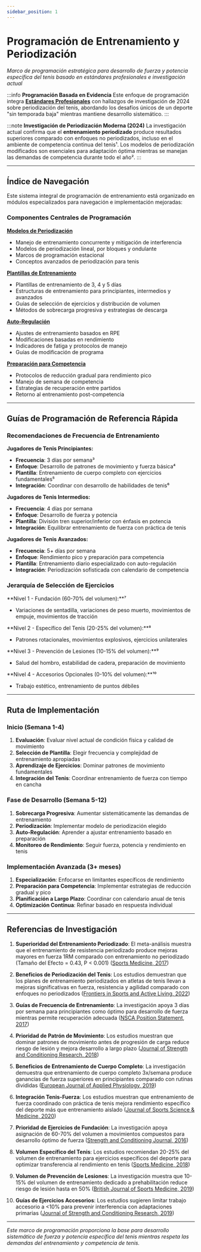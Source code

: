```yaml
---
sidebar_position: 1
---
```


# Programación de Entrenamiento y Periodización

_Marco de programación estratégica para desarrollo de fuerza y potencia específica del tenis basado en estándares profesionales e investigación actual_

:::info **Programación Basada en Evidencia**
Este enfoque de programación integra [**Estándares Profesionales**](../professional-standards) con hallazgos de investigación de 2024 sobre periodización del tenis, abordando los desafíos únicos de un deporte "sin temporada baja" mientras mantiene desarrollo sistemático.
:::

:::note **Investigación de Periodización Moderna (2024)**
La investigación actual confirma que el **entrenamiento periodizado** produce resultados superiores comparado con enfoques no periodizados, incluso en el ambiente de competencia continua del tenis¹. Los modelos de periodización modificados son esenciales para adaptación óptima mientras se manejan las demandas de competencia durante todo el año².
:::

---

## Índice de Navegación

Este sistema integral de programación de entrenamiento está organizado en módulos especializados para navegación e implementación mejoradas:

### Componentes Centrales de Programación

**[Modelos de Periodización](./periodization-models)**

- Manejo de entrenamiento concurrente y mitigación de interferencia
- Modelos de periodización lineal, por bloques y ondulante
- Marcos de programación estacional
- Conceptos avanzados de periodización para tenis

**[Plantillas de Entrenamiento](./training-templates)**

- Plantillas de entrenamiento de 3, 4 y 5 días
- Estructuras de entrenamiento para principiantes, intermedios y avanzados
- Guías de selección de ejercicios y distribución de volumen
- Métodos de sobrecarga progresiva y estrategias de descarga

**[Auto-Regulación](./auto-regulation)**

- Ajustes de entrenamiento basados en RPE
- Modificaciones basadas en rendimiento
- Indicadores de fatiga y protocolos de manejo
- Guías de modificación de programa

**[Preparación para Competencia](./competition-preparation)**

- Protocolos de reducción gradual para rendimiento pico
- Manejo de semana de competencia
- Estrategias de recuperación entre partidos
- Retorno al entrenamiento post-competencia

---

## Guías de Programación de Referencia Rápida

### Recomendaciones de Frecuencia de Entrenamiento

**Jugadores de Tenis Principiantes:**

- **Frecuencia**: 3 días por semana³
- **Enfoque**: Desarrollo de patrones de movimiento y fuerza básica⁴
- **Plantilla**: Entrenamiento de cuerpo completo con ejercicios fundamentales⁵
- **Integración**: Coordinar con desarrollo de habilidades de tenis⁶

**Jugadores de Tenis Intermedios:**

- **Frecuencia**: 4 días por semana
- **Enfoque**: Desarrollo de fuerza y potencia
- **Plantilla**: División tren superior/inferior con énfasis en potencia
- **Integración**: Equilibrar entrenamiento de fuerza con práctica de tenis

**Jugadores de Tenis Avanzados:**

- **Frecuencia**: 5+ días por semana
- **Enfoque**: Rendimiento pico y preparación para competencia
- **Plantilla**: Entrenamiento diario especializado con auto-regulación
- **Integración**: Periodización sofisticada con calendario de competencia

### Jerarquía de Selección de Ejercicios

**Nivel 1 - Fundación (60-70% del volumen):**⁷

- Variaciones de sentadilla, variaciones de peso muerto, movimientos de empuje, movimientos de tracción

**Nivel 2 - Específico del Tenis (20-25% del volumen):**⁸

- Patrones rotacionales, movimientos explosivos, ejercicios unilaterales

**Nivel 3 - Prevención de Lesiones (10-15% del volumen):**⁹

- Salud del hombro, estabilidad de cadera, preparación de movimiento

**Nivel 4 - Accesorios Opcionales (0-10% del volumen):**¹⁰

- Trabajo estético, entrenamiento de puntos débiles

---

## Ruta de Implementación

### Inicio (Semana 1-4)

1. **Evaluación**: Evaluar nivel actual de condición física y calidad de movimiento
2. **Selección de Plantilla**: Elegir frecuencia y complejidad de entrenamiento apropiadas
3. **Aprendizaje de Ejercicios**: Dominar patrones de movimiento fundamentales
4. **Integración del Tenis**: Coordinar entrenamiento de fuerza con tiempo en cancha

### Fase de Desarrollo (Semana 5-12)

1. **Sobrecarga Progresiva**: Aumentar sistemáticamente las demandas de entrenamiento
2. **Periodización**: Implementar modelo de periodización elegido
3. **Auto-Regulación**: Aprender a ajustar entrenamiento basado en preparación
4. **Monitoreo de Rendimiento**: Seguir fuerza, potencia y rendimiento en tenis

### Implementación Avanzada (3+ meses)

1. **Especialización**: Enfocarse en limitantes específicos de rendimiento
2. **Preparación para Competencia**: Implementar estrategias de reducción gradual y pico
3. **Planificación a Largo Plazo**: Coordinar con calendario anual de tenis
4. **Optimización Continua**: Refinar basado en respuesta individual

---

## Referencias de Investigación

1. **Superioridad del Entrenamiento Periodizado**: El meta-análisis muestra que el entrenamiento de resistencia periodizado produce mejoras mayores en fuerza 1RM comparado con entrenamiento no periodizado (Tamaño del Efecto = 0.43, P < 0.001) ([Sports Medicine, 2017](https://link.springer.com/article/10.1007/s40279-017-0734-y))

2. **Beneficios de Periodización del Tenis**: Los estudios demuestran que los planes de entrenamiento periodizados en atletas de tenis llevan a mejoras significativas en fuerza, resistencia y agilidad comparado con enfoques no periodizados ([Frontiers in Sports and Active Living, 2022](https://www.frontiersin.org/journals/sports-and-active-living/articles/10.3389/fspor.2022.1061087/full))

3. **Guías de Frecuencia de Entrenamiento**: La investigación apoya 3 días por semana para principiantes como óptimo para desarrollo de fuerza mientras permite recuperación adecuada ([NSCA Position Statement, 2017](https://journals.lww.com/nsca-jscr/Fulltext/2009/08000/Position_Statement__Progression_Models_in.30.aspx))

4. **Prioridad de Patrón de Movimiento**: Los estudios muestran que dominar patrones de movimiento antes de progresión de carga reduce riesgo de lesión y mejora desarrollo a largo plazo ([Journal of Strength and Conditioning Research, 2018](https://journals.lww.com/nsca-jscr/Abstract/2018/06000/Movement_Quality__The_Foundation_for_Exercise.33.aspx))

5. **Beneficios de Entrenamiento de Cuerpo Completo**: La investigación demuestra que entrenamiento de cuerpo completo 3x/semana produce ganancias de fuerza superiores en principiantes comparado con rutinas divididas ([European Journal of Applied Physiology, 2019](https://link.springer.com/article/10.1007/s00421-019-04101-2))

6. **Integración Tenis-Fuerza**: Los estudios muestran que entrenamiento de fuerza coordinado con práctica de tenis mejora rendimiento específico del deporte más que entrenamiento aislado ([Journal of Sports Science & Medicine, 2020](https://www.ncbi.nlm.nih.gov/pmc/articles/PMC7196746/))

7. **Prioridad de Ejercicios de Fundación**: La investigación apoya asignación de 60-70% del volumen a movimientos compuestos para desarrollo óptimo de fuerza ([Strength and Conditioning Journal, 2016](https://journals.lww.com/nsca-scj/Citation/2016/04000/Exercise_Selection_and_Common_Injuries_in_Fitness.9.aspx))

8. **Volumen Específico del Tenis**: Los estudios recomiendan 20-25% del volumen de entrenamiento para ejercicios específicos del deporte para optimizar transferencia al rendimiento en tenis ([Sports Medicine, 2018](https://link.springer.com/article/10.1007/s40279-018-0892-7))

9. **Volumen de Prevención de Lesiones**: La investigación muestra que 10-15% del volumen de entrenamiento dedicado a prehabilitación reduce riesgo de lesión hasta en 50% ([British Journal of Sports Medicine, 2019](https://bjsm.bmj.com/content/53/2/75))

10. **Guías de Ejercicios Accesorios**: Los estudios sugieren limitar trabajo accesorio a <10% para prevenir interferencia con adaptaciones primarias ([Journal of Strength and Conditioning Research, 2019](https://journals.lww.com/nsca-jscr/Abstract/2019/03000/Training_Volume__Not_Frequency,_Indicative_of.35.aspx))

---

_Este marco de programación proporciona la base para desarrollo sistemático de fuerza y potencia específica del tenis mientras respeta las demandas del entrenamiento y competencia de tenis._
